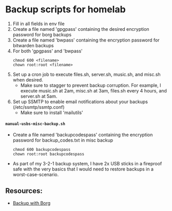 # Backup scripts for homelab

1. Fill in all fields in env file
2. Create a file named 'gpgpass' containing the desired encryption password for borg backups
3. Create a file named 'bwpass' containing the encryption password for bitwarden backups
4. For both 'gpgpass' and 'bwpass'
   ```
   chmod 600 <filename>
   chown root:root <filename>
   ```
5. Set up a cron job to execute files.sh, server.sh, music.sh, and misc.sh when desired.
    - Make sure to stagger to prevent backup corruption. For example, I execute music.sh at 2am, misc.sh at 3am, files.sh every 4 hours, and server.sh at 5am.
6. Set up SSMTP to enable email notifications about your backups (/etc/ssmtp/ssmtp.conf)
    - Make sure to install 'mailutils'


#### `manual-usbs-misc-backup.sh`
- Create a file named 'backupcodespass' containing the encryption password for backup_codes.txt in misc backup
   ```
   chmod 600 backupcodespass
   chown root:root backupcodespass
   ```

- As part of my 3-2-1 backup system, I have 2x USB sticks in a fireproof safe with the very basics that I would need to restore backups in a worst-case-scenario.



## Resources:
- [Backup with Borg](https://jstaf.github.io/2018/03/12/backups-with-borg-rsync.html)
